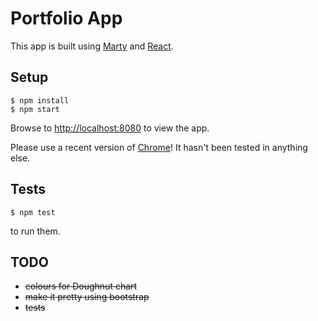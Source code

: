 # Portfolio App

This app is built using [Marty](http://martyjs.org) and [React](https://facebook.github.io/react/index.html).

## Setup

    $ npm install
    $ npm start

Browse to [http://localhost:8080](http://localhost:8080) to view the app.

Please use a recent version of [Chrome](https://www.google.com/chrome/)! It hasn't been tested in anything else.

## Tests

    $ npm test

to run them.

## TODO

* ~~colours for Doughnut chart~~
* ~~make it pretty using bootstrap~~
* ~~tests~~

